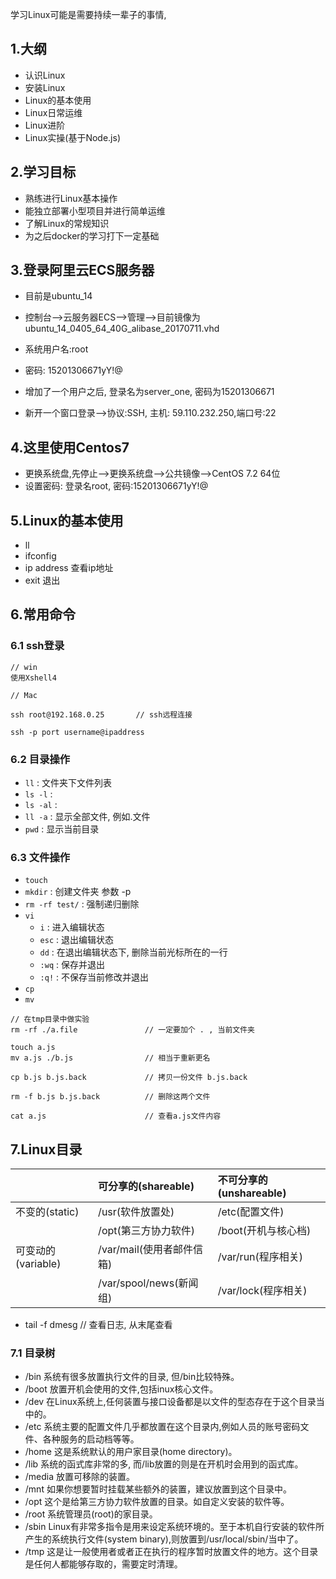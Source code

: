 
学习Linux可能是需要持续一辈子的事情,

## 1.大纲

- 认识Linux
- 安装Linux
- Linux的基本使用
- Linux日常运维
- Linux进阶
- Linux实操(基于Node.js)

## 2.学习目标

- 熟练进行Linux基本操作
- 能独立部署小型项目并进行简单运维
- 了解Linux的常规知识
- 为之后docker的学习打下一定基础

## 3.登录阿里云ECS服务器

- 目前是ubuntu_14
- 控制台-->云服务器ECS-->管理-->目前镜像为ubuntu_14_0405_64_40G_alibase_20170711.vhd

- 系统用户名:root
- 密码: 15201306671yY!@
- 增加了一个用户之后, 登录名为server_one, 密码为15201306671
- 新开一个窗口登录-->协议:SSH, 主机: 59.110.232.250,端口号:22

## 4.这里使用Centos7

- 更换系统盘,先停止-->更换系统盘-->公共镜像-->CentOS 7.2 64位
- 设置密码: 登录名root, 密码:15201306671yY!@

## 5.Linux的基本使用

- ll
- ifconfig
- ip address  查看ip地址
- exit        退出

## 6.常用命令

### 6.1 ssh登录

```
// win
使用Xshell4

// Mac

ssh root@192.168.0.25       // ssh远程连接

ssh -p port username@ipaddress

```

### 6.2 目录操作

- `ll`    : 文件夹下文件列表
- `ls -l` :
- `ls -al` :
- `ll -a` : 显示全部文件, 例如.文件
- `pwd` : 显示当前目录

### 6.3 文件操作

- `touch`
- `mkdir` : 创建文件夹 参数 -p
- `rm -rf test/` : 强制递归删除
- `vi`
    - `i` : 进入编辑状态
    - `esc` : 退出编辑状态
    - `dd` : 在退出编辑状态下, 删除当前光标所在的一行
    - `:wq` : 保存并退出
    - `:q!` : 不保存当前修改并退出
- `cp`
- `mv`

```
// 在tmp目录中做实验
rm -rf ./a.file               // 一定要加个 . , 当前文件夹

touch a.js
mv a.js ./b.js                // 相当于重新更名

cp b.js b.js.back             // 拷贝一份文件 b.js.back

rm -f b.js b.js.back          // 删除这两个文件

cat a.js                      // 查看a.js文件内容

```


## 7.Linux目录

|  | 可分享的(shareable) | 不可分享的(unshareable) |
| - | :- | :- |
| 不变的(static) | /usr(软件放置处) | /etc(配置文件) |
|   | /opt(第三方协力软件) | /boot(开机与核心档) |
| 可变动的(variable) | /var/mail(使用者邮件信箱) | /var/run(程序相关) |
|   | /var/spool/news(新闻组) | /var/lock(程序相关) |

- tail -f dmesg      // 查看日志, 从末尾查看

### 7.1 目录树

- /bin 系统有很多放置执行文件的目录, 但/bin比较特殊。
- /boot 放置开机会使用的文件,包括inux核心文件。
- /dev 在Linux系统上,任何装置与接口设备都是以文件的型态存在于这个目录当中的。
- /etc 系统主要的配置文件几乎都放置在这个目录内,例如人员的账号密码文件、各种服务的启动档等等。
- /home 这是系统默认的用户家目录(home directory)。
- /lib 系统的函式库非常的多, 而/lib放置的则是在开机时会用到的函式库。
- /media 放置可移除的装置。
- /mnt 如果你想要暂时挂载某些额外的装置，建议放置到这个目录中。
- /opt 这个是给第三方协力软件放置的目录。如自定义安装的软件等。
- /root 系统管理员(root)的家目录。
- /sbin Linux有非常多指令是用来设定系统环境的。至于本机自行安装的软件所产生的系统执行文件(system binary),则放置到/usr/local/sbin/当中了。
- /tmp 这是让一般使用者或者正在执行的程序暂时放置文件的地方。这个目录是任何人都能够存取的，需要定时清理。


